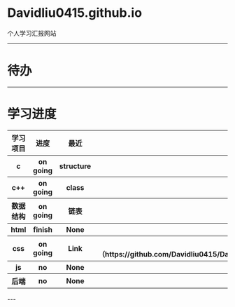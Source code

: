 # Davidliu0415.github.io
个人学习汇报网站

---

# 待办
---
# 学习进度
<table>
  <tr>
    <th>学习项目</th>
    <th>进度</th>
    <th>最近</th>
    <th>笔记链接</th>
  </tr>
  <tr>
    <th>c</th>
    <th>on going</th>
    <th>structure</th>
    <th></th>
  </tr>
  <tr>
    <th>c++</th>
    <th>on going</th>
    <th>class</th>
    <th></th>
  </tr>
  <tr>
    <th>数据结构</th>
    <th>on going</th>
    <th>链表</th>
    <th></th>
  </tr>
  <tr>
    <th>html</th>
    <th>finish</th>
    <th>None</th>
    <th></th>
  </tr>
  <tr>
    <th>css</th>
    <th>on going</th>
    <th>Link</th>
    <th>[笔记链接]（https://github.com/Davidliu0415/Davidliu0415.github.io/blob/main/%E7%AC%94%E8%AE%B0.md）</th>
  </tr>
  <tr>
    <th>js</th>
    <th>no</th>
    <th>None</th>
    <th></th>
  </tr>
  <tr>
    <th>后端</th>
    <th>no</th>
    <th>None</th>
    <th></th>
  </tr>
</table>
---

